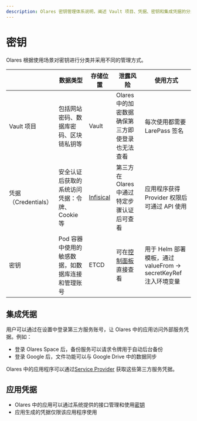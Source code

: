 ```yaml
---
description: Olares 密钥管理体系说明，阐述 Vault 项目、凭据、密钥和集成凭据的分类与安全机制。讲解敏感数据的存储策略。
---
```

# 密钥

Olares 根据使用场景对密钥进行分类并采用不同的管理方式。

|                 | 数据类型                       | 存储位置                                | 泄露风险                                                | 使用方式                                             |
|-----------------|----------------------------|-------------------------------------|-----------------------------------------------------|--------------------------------------------------|
| Vault 项目        | 包括网站密码、数据库密码、区块链私钥等        | Vault                               | Olares 中的加密数据确保第三方即使登录也无法查看                         | 每次使用都需要 LarePass 签名                              |
| 凭据（Credentials） | 安全认证后获取的系统访问凭据：令牌、Cookie 等 | [Infisical](https://infisical.com/) | 第三方在 Olares 中通过特定步骤认证后可查看                           | 应用程序获得 Provider 权限后可通过 API 使用                    |
| 密钥              | Pod 容器中使用的敏感数据，如数据库连接和管理账号 | ETCD                                | 可在[控制面板](../tasks/navigate-control-hub.md#保密字典)直接查看 | 用于 Helm 部署模板，通过 valueFrom -> secretKeyRef 注入环境变量 |

## 集成凭据

用户可以通过在设置中登录第三方服务账号，让 Olares 中的应用访问外部服务凭据。例如：

- 登录 Olares Space 后，备份服务可以请求令牌用于自动后台备份
- 登录 Google 后，文件功能可以与 Google Drive 中的数据同步

Olares 中的应用程序可以通过[Service Provider](../../developer/develop/advanced/provider.md) 获取这些第三方服务凭据。

## 应用凭据

- Olares 中的应用可以通过系统提供的接口管理和使用[密钥](../../developer/develop/advanced/secret.md)
- 应用生成的凭据仅限该应用程序使用